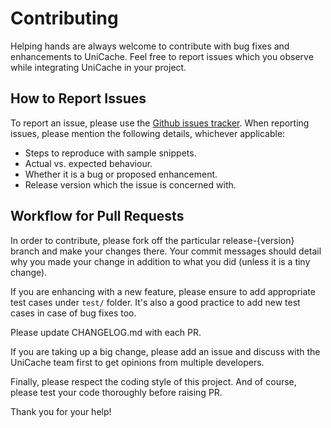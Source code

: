 # Contributing

Helping hands are always welcome to contribute with bug fixes and enhancements to UniCache. Feel free to report issues 
which you observe while integrating UniCache in your project.

## How to Report Issues
To report an issue, please use the [Github issues tracker](https://github.com/TrueSparrowSystems/UniCache/issues). When reporting issues,
please mention the following details, whichever applicable:
- Steps to reproduce with sample snippets.
- Actual vs. expected behaviour.
- Whether it is a bug or proposed enhancement.
- Release version which the issue is concerned with.

## Workflow for Pull Requests
In order to contribute, please fork off the particular release-{version} branch and make your changes there. Your commit 
messages should detail why you made your change in addition to what you did (unless it is a tiny change).

If you are enhancing with a new feature, please ensure to add appropriate test cases under `test/` folder. It's also a 
good practice to add new test cases in case of bug fixes too.

Please update CHANGELOG.md with each PR.

If you are taking up a big change, please add an issue and discuss with the UniCache team first to get opinions from 
multiple developers.

Finally, please respect the coding style of this project. And of course, please test your code thoroughly before raising PR.

Thank you for your help!


